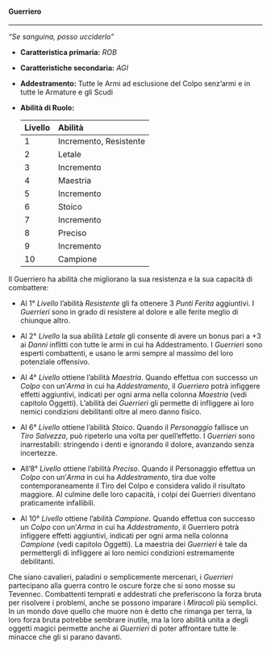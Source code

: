 #### Guerriero

---

_“Se sanguina, posso ucciderlo”_

* **Caratteristica primaria:** _ROB_

* **Caratteristiche secondaria:** _AGI_

* **Addestramento:** Tutte le Armi ad esclusione del Colpo senz’armi e in tutte le Armature e gli Scudi

* **Abilità di Ruolo:**

  | Livello | Abilità |
  | :--- | :--- |
  | 1 | Incremento, Resistente |
  | 2 | Letale |
  | 3 | Incremento |
  | 4 | Maestria |
  | 5 | Incremento |
  | 6 | Stoico |
  | 7 | Incremento |
  | 8 | Preciso |
  | 9 | Incremento |
  | 10 | Campione |

Il Guerriero ha abilità che migliorano la sua resistenza e la sua capacità di combattere:

* Al 1° _Livello_ l’abilità _Resistente_ gli fa ottenere 3 _Punti Ferita_ aggiuntivi. I _Guerrieri_ sono in grado di resistere al dolore e alle ferite meglio di chiunque altro.

* Al 2° _Livello_ la sua abilità _Letale_ gli consente di avere un bonus pari a +3 ai _Danni_ inflitti con tutte le armi in cui ha Addestramento. I _Guerrieri_ sono esperti combattenti, e usano le armi sempre al massimo del loro potenziale offensivo.

* Al 4° _Livello_ ottiene l’abilità _Maestria_. Quando effettua con successo un _Colpo_ con un’_Arma_ in cui ha _Addestramento_, il _Guerriero_ potrà infiggere effetti aggiuntivi, indicati per ogni arma nella colonna _Maestria_ \(vedi capitolo Oggetti\). L’abilità dei _Guerrieri_ gli permette di infliggere ai loro nemici condizioni debilitanti oltre al mero danno fisico.

* Al 6° _Livello_ ottiene l’abilità _Stoico_. Quando il _Personaggio_ fallisce un _Tiro Salvezza_, può ripeterlo una volta per quell’effetto. I _Guerrieri_ sono inarrestabili: stringendo i denti e ignorando il dolore, avanzando senza incertezze.

* All’8° _Livello_ ottiene l’abilità _Preciso_. Quando il Personaggio effettua un _Colpo_ con un’_Arma_ in cui ha _Addestramento_, tira due volte contemporaneamente il Tiro del Colpo e considera valido il risultato maggiore. Al culmine delle loro capacità, i colpi dei Guerrieri diventano praticamente infallibili.

* Al 10° _Livello_ ottiene l’abilità _Campione_. Quando effettua con successo un _Colpo_ con un’_Arma_ in cui ha _Addestramento_, il Guerriero potrà infiggere effetti aggiuntivi, indicati per ogni arma nella colonna _Campione_ \(vedi capitolo Oggetti\). La maestria dei _Guerrieri_ è tale da permettergli di infliggere ai loro nemici condizioni estremamente debilitanti.

Che siano cavalieri, paladini o semplicemente mercenari, i _Guerrieri_ partecipano alla guerra contro le oscure forze che si sono mosse su Tevennec. Combattenti temprati e addestrati che preferiscono la forza bruta per risolvere i problemi, anche se possono imparare i _Miracoli_ più semplici. In un mondo dove quello che muore non è detto che rimanga per terra, la loro forza bruta potrebbe sembrare inutile, ma la loro abilità unita a degli oggetti magici permette anche ai _Guerrieri_ di poter affrontare tutte le minacce che gli si parano davanti.

